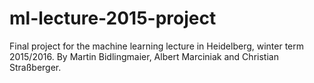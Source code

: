 # ml-lecture-2015-project
Final project for the machine learning lecture in Heidelberg, winter term 2015/2016.
By Martin Bidlingmaier, Albert Marciniak and Christian Straßberger.
